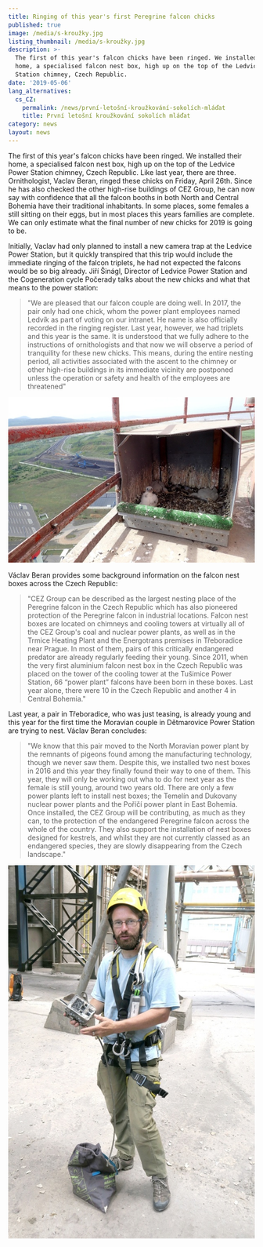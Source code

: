 ```yaml
---
title: Ringing of this year's first Peregrine falcon chicks
published: true
image: /media/s-kroužky.jpg
listing_thumbnail: /media/s-kroužky.jpg
description: >-
  The first of this year's falcon chicks have been ringed. We installed their
  home, a specialised falcon nest box, high up on the top of the Ledvice Power
  Station chimney, Czech Republic.
date: '2019-05-06'
lang_alternatives:
  cs_CZ:
    permalink: /news/první-letošní-kroužkování-sokolích-mláďat
    title: První letošní kroužkování sokolích mláďat
category: news
layout: news
---
```

The first of this year's falcon chicks have been ringed. We installed their home, a specialised falcon nest box, high up on the top of the Ledvice Power Station chimney, Czech Republic. Like last year, there are three. Ornithologist, Vaclav Beran, ringed these chicks on Friday, April 26th. Since he has also checked the other high-rise buildings of CEZ Group, he can now say with confidence that all the falcon booths in both North and Central Bohemia have their traditional inhabitants. In some places, some females a still sitting on their eggs, but in most places this years families are complete. We can only estimate what the final number of new chicks for 2019 is going to be.

Initially, Vaclav had only planned to install a new camera trap at the Ledvice Power Station, but it quickly transpired that this trip would include the immediate ringing of the falcon triplets, he had not expected the falcons would be so big already. Jiří Šinágl, Director of Ledvice Power Station and the Cogeneration cycle Počerady talks about the new chicks and what that means to the power station:

> "We are pleased that our falcon couple are doing well. In 2017, the pair only had one chick, whom the power plant employees named Ledvík as part of voting on our intranet. He name is also officially recorded in the ringing register. Last year, however, we had triplets and this year is the same. It is understood that we fully adhere to the instructions of ornithologists and that now we will observe a period of tranquility for these new chicks. This means, during the entire nesting period, all activities associated with the ascent to the chimney or other high-rise buildings in its immediate vicinity are postponed unless the operation or safety and health of the employees are threatened"

![Sokolí mláďata v hnízdní budce na komíně](/media/ledvice_sokol_budka_610.jpg "Sokolí mláďata před kroužkováním")

Václav Beran provides some background information on the falcon nest boxes across the Czech Republic:

> "CEZ Group can be described as the largest nesting place of the Peregrine falcon in the Czech Republic which has also pioneered protection of the Peregrine falcon in industrial locations. Falcon nest boxes are located on chimneys and cooling towers at virtually all of the CEZ Group's coal and nuclear power plants, as well as in the Trmice Heating Plant and the Energotrans premises in Třeboradice near Prague. In most of them, pairs of this critically endangered predator are already regularly feeding their young. Since 2011, when the very first aluminium falcon nest box in the Czech Republic was placed on the tower of the cooling tower at the Tušimice Power Station, 66 “power plant” falcons have been born in these boxes. Last year alone, there were 10 in the Czech Republic and another 4 in Central Bohemia."

Last year, a pair in Třeboradice, who was just teasing, is already young and this year for the first time the Moravian couple in Dětmarovice Power Station are trying to nest. Václav Beran concludes:

> "We know that this pair moved to the North Moravian power plant by the remnants of pigeons found among the manufacturing technology, though we never saw them. Despite this, we installed two nest boxes in 2016 and this year they finally found their way to one of them. This year, they will only be working out wha to do for next year as the female is still young, around two years old. There are only a few power plants left to install nest boxes; the Temelín and Dukovany nuclear power plants and the Poříčí power plant in East Bohemia. Once installed, the CEZ Group will be contributing, as much as they can, to the protection of the endangered Peregrine falcon across the whole of the country. They also support the installation of nest boxes designed for kestrels, and whilst they are not currently classed as an endangered species, they are slowly disappearing from the Czech landscape."

![Václav Beran s fotopastí](/media/vaclav_beran_fotopast.jpg "Připraveno na instalaci fotopasti k sokolí budce")
